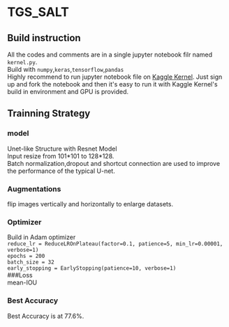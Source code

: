 # TGS_SALT
## Build instruction<br/>
All the codes and comments are in a single jupyter notebook filr named ```kernel.py```.<br/>
Build with ```numpy```,```keras```,```tensorflow```,```pandas```<br/>
Highly recommend to run jupyter notebook file on [Kaggle Kernel](https://www.kaggle.com/wenjieluo/tgs-wj). Just sign up and fork the notebook and then it's easy to run it with Kaggle Kernel's build in environment and GPU is provided.<br/>
## Trainning Strategy<br/>
### model<br/>
Unet-like Structure with Resnet Model<br/>
Input resize from 101\*101 to 128\*128.<br/>
Batch normalization,dropout and shortcut connection are used to improve the performance of the typical U-net.<br/>

### Augmentations<br/>
flip images vertically and horizontally to enlarge datasets.<br/>

### Optimizer<br/>
Build in Adam optimizer<br/>
```reduce_lr = ReduceLROnPlateau(factor=0.1, patience=5, min_lr=0.00001, verbose=1)```<br/>
```epochs = 200```<br/>
```batch_size = 32```<br/>
```early_stopping = EarlyStopping(patience=10, verbose=1)```<br/>
###Loss<br/> 
mean-IOU<br/>

### Best Accuracy
Best Accuracy is at 77.6%.
